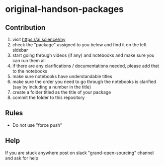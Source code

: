 # original-handson-packages

## Contribution
1. visit https://ai.science/my
2. check the "package" assigned to you below and find it on the left sidebar
3. start going through videos (if any) and notebooks and make sure you can run them all
4. if there are any clarifications / documentations needed, please add that to the notebooks
5. make sure notebooks have understandable titles
6. make sure the order you need to go through the notebooks is clarified (say by including a number in the title)
7. create a folder titled as the title of your package
8. commit the folder to this repository

## Rules
- Do not use "force push"

## Help
If you are stuck anywhere post on slack "grand-open-sourcing" channel and ask for help
